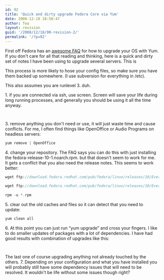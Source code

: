 ```yaml
---
id: 92
title: 'Quick and dirty upgrade Fedora Core via Yum'
date: 2008-12-18 18:50:47
author: Tea
layout: revision
guid: '/2008/12/18/90-revision-2/'
permalink: '/?p=92'
---
```


First off Fedora has an [awesome FAQ](http://fedoraproject.org/wiki/YumUpgradeFaq) for how to upgrade your OS with Yum. If you don't care for all that reading and thinking, here is a quick and dirty set of notes I have been using to upgrade several servers. This is

This process is more likely to hose your config files, so make sure you have them backed up somewhere. (I use subversion for everything in /etc).

This also assumes you are runlevel 3. duh.

1\. if you are connected via ssh, use screen. Screen will save your life during long running processes, and generally you should be using it all the time anyway.

```php
 
```

3\. remove anything you don't need or use, it will just waste time and cause conflicts. For me, I often find things like OpenOffice or Audio Programs on headless servers:

```php
yum remove | OpenOffice
```

4\. change your repository. The FAQ says you can do this with just installing the fedora-release-10-1.noarch.rpm. but that doesn't seem to work for me. It gets a conflict that you also need the release notes. This seems to work better:

```php
wget ftp://download.fedora.redhat.com/pub/fedora/linux/releases/10/Everything/i386/os/Packages/fedora-release-10-1.noarch.rpm
 
wget ftp://download.fedora.redhat.com/pub/fedora/linux/releases/10/Everything/i386/os/Packages/fedora-release-notes-10.0.0-1.noarch.rpm
 
rpm -u *.rpm
```

5\. clear out the old caches and files so it can detect that you need to update:

```php
yum clean all
```

6\. At this point you can just run “yum upgrade” and cross your fingers. I like to do smaller updates of packages with a lot of dependencies. I have had good results with combination of upgrades like this:

```php
 
```

  
The last one of course upgrading anything not already touched by the others. 7\. Depending on your configuration and what you have installed you will probably still have some dependency issues that will need to be resolved. It wouldn't be life without some issues though right?